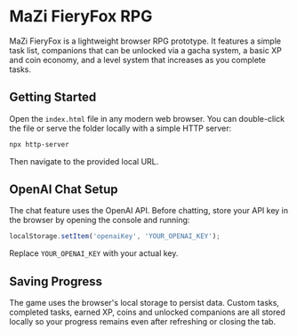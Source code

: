 # MaZi FieryFox RPG

MaZi FieryFox is a lightweight browser RPG prototype. It features a simple task list, companions that can be unlocked via a gacha system, a basic XP and coin economy, and a level system that increases as you complete tasks.

## Getting Started

Open the `index.html` file in any modern web browser. You can double-click the file or serve the folder locally with a simple HTTP server:

```bash
npx http-server
```

Then navigate to the provided local URL.

## OpenAI Chat Setup

The chat feature uses the OpenAI API. Before chatting, store your API key in the
browser by opening the console and running:

```javascript
localStorage.setItem('openaiKey', 'YOUR_OPENAI_KEY');
```

Replace `YOUR_OPENAI_KEY` with your actual key.

## Saving Progress

The game uses the browser's local storage to persist data. Custom tasks, completed tasks, earned XP, coins and unlocked companions are all stored locally so your progress remains even after refreshing or closing the tab.
